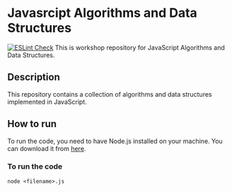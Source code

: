 # Javasrcipt Algorithms and Data Structures
[![ESLint Check](https://github.com/Yggdrasill501/javascript_algorithms/actions/workflows/eslint.yml/badge.svg)](https://github.com/Yggdrasill501/javascript_algorithms/actions/workflows/eslint.yml)
This is workshop repository for JavaScript Algorithms and Data Structures.

## Description
This repository contains a collection of algorithms and data structures implemented in JavaScript.

## How to run
To run the code, you need to have Node.js installed on your machine. You can download it from [here](https://nodejs.org/).

### To run the code
```node <filename>.js```

